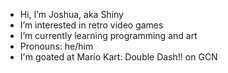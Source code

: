 - Hi, I’m Joshua, aka Shiny
- I’m interested in retro video games
- I’m currently learning programming and art
- Pronouns: he/him
- I'm goated at Mario Kart: Double Dash!! on GCN

<!---
TheShinyDev/TheShinyDev is a ✨ special ✨ repository because its `README.md` (this file) appears on your GitHub profile.
You can click the Preview link to take a look at your changes.
--->
